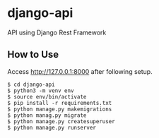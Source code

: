 # django-api
API using Django Rest Framework

## How to Use
Access http://127.0.0.1:8000 after following setup.

```
$ cd django-api
$ python3 -m venv env
$ source env/bin/activate
$ pip install -r requirements.txt
$ python manage.py makemigrations
$ python manag.py migrate
$ python manage.py createsuperuser
$ python manage.py runserver
```
